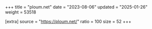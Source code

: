 +++
title = "ploum.net"
date = "2023-08-06"
updated = "2025-01-26"
weight = 53518

[extra]
source = "https://ploum.net/"
ratio = 100
size = 52
+++
